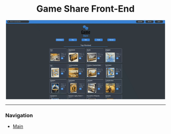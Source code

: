 <h1 align='center'>Game Share Front-End</h1>

<p align='center'>
  <img src='./public/game-share-splash-gif.gif' alt='game-share-splash' />
</p>

<hr />


### Navigation
* [Main](../README.md)

